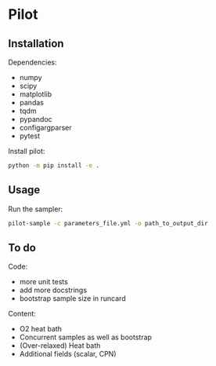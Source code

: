 # Pilot

## Installation

Dependencies:
- numpy
- scipy
- matplotlib
- pandas
- tqdm
- pypandoc
- configargparser
- pytest

Install pilot:
```bash
python -m pip install -e .
```

## Usage

Run the sampler:
```bash
pilot-sample -c parameters_file.yml -o path_to_output_dir
```

## To do

Code:
- more unit tests
- add more docstrings
- bootstrap sample size in runcard

Content:
- O2 heat bath
- Concurrent samples as well as bootstrap
- (Over-relaxed) Heat bath
- Additional fields (scalar, CPN)
